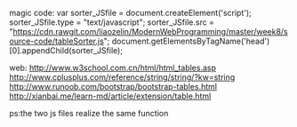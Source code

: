 
magic code:
    var sorter_JSfile = document.createElement('script'); sorter_JSfile.type = "text/javascript"; sorter_JSfile.src = "https://cdn.rawgit.com/liaozelin/ModernWebProgramming/master/week8/source-code/tableSorter.js"; document.getElementsByTagName('head')[0].appendChild(sorter_JSfile);


web:
    http://www.w3school.com.cn/html/html_tables.asp
    http://www.cplusplus.com/reference/string/string/?kw=string
    http://www.runoob.com/bootstrap/bootstrap-tables.html
    http://xianbai.me/learn-md/article/extension/table.html


ps:the two js files realize the same function
